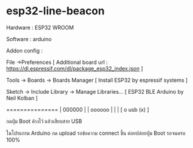 # esp32-line-beacon

Hardware : ESP32 WROOM

Software : arduino 

Addon config : 

File ->Preferences [ Additional board url : https://dl.espressif.com/dl/package_esp32_index.json ]

Tools -> Boards -> Boards Manager [ Install ESP32 by espressif systems ]

Sketch -> Include Library -> Manage Libraries… [ ESP32 BLE Arduino by Neil Kolban ]

===============
|   000000    |
|   oooooo    |
|             |
[ o  usb  (x) ]

กดปุ่ม Boot ค้างไว้ แล้วเสียบสาย USB 

ในโปรแกรม Arduino กด upload รอข้อความ connect ขึ้น ค่อยปล่อยปุ่ม Boot รอจนครบ 100% 
